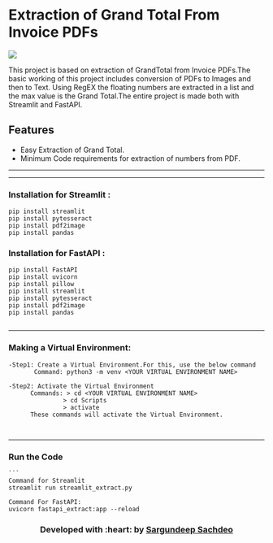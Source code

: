 # Extraction of Grand Total From Invoice PDFs

[![](https://img.shields.io/badge/Made_with-Python-res?style=for-the-badge&logo=pytorch)](https://docs.python.org/3/)
<!-- [![PWC](https://img.shields.io/endpoint.svg?url=https://fastapi.tiangolo.com/)](https://fastapi.tiangolo.com/)
[![PWC](https://docs.streamlit.io/)](https://docs.streamlit.io/)

<div class='altmetric-embed' data-badge-type='donut' data-arxiv-id='2106.05239'></div>

[![Downloads](https://pepy.tech/badge/invoice)](https://poppler.freedesktop.org/)
 -->
This project is based on extraction of GrandTotal from Invoice PDFs.The basic working of this project includes conversion of PDFs to Images and then to Text. Using RegEX the floating numbers are extracted in a list and the max value is the Grand Total.The entire project is made both with Streamlit and FastAPI.

## Features

- Easy Extraction of Grand Total.
- Minimum Code requirements for extraction of numbers from PDF.
---

---
### Installation for Streamlit :
```
pip install streamlit
pip install pytesseract
pip install pdf2image
pip install pandas

```

### Installation for FastAPI :
```
pip install FastAPI
pip install uvicorn
pip install pillow
pip install streamlit
pip install pytesseract
pip install pdf2image
pip install pandas


```
---

### Making a Virtual Environment:
 ```
 -Step1: Create a Virtual Environment.For this, use the below command
        Command: python3 -m venv <YOUR VIRTUAL ENVIRONMENT NAME>

 -Step2: Activate the Virtual Environment
       Commands: > cd <YOUR VIRTUAL ENVIRONMENT NAME>
                > cd Scripts
                > activate
       These commands will activate the Virtual Environment.
             
                
 ```
 
 ---
 
 ### Run the Code
    ```
    Command for Streamlit
    streamlit run streamlit_extract.py
    
    Command For FastAPI:
    uvicorn fastapi_extract:app --reload


<h3 align="center"><b>Developed with :heart: by <a href="https://github.com/Sargundeep">Sargundeep Sachdeo</a>
